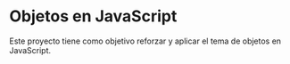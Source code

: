 # **Objetos en JavaScript**

Este proyecto tiene como objetivo reforzar y aplicar el tema de objetos en JavaScript.